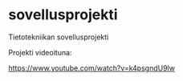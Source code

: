 # sovellusprojekti
Tietotekniikan sovellusprojekti

Projekti videoituna: 

https://www.youtube.com/watch?v=k4psgndU9lw
